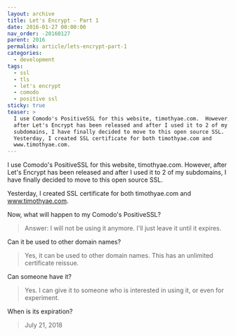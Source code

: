 ```yaml
---
layout: archive
title: Let's Encrypt - Part 1
date: 2016-01-27 00:00:00
nav_order: -20160127
parent: 2016
permalink: article/lets-encrypt-part-1
categories:
  - development
tags:
  - ssl
  - tls
  - let's encrypt
  - comodo
  - positive ssl
sticky: true
teaser: >
  I use Comodo's PositiveSSL for this website, timothyae.com.  However,
  after Let's Encrypt has been released and after I used it to 2 of my
  subdomains, I have finally decided to move to this open source SSL.
  Yesterday, I created SSL certificate for both timothyae.com and
  www.timothyae.com.
---
```


I use Comodo's PositiveSSL for this website, timothyae.com.  However, after Let's Encrypt has been released and after I used it to 2 of my subdomains, I have finally decided to move to this open source SSL.

Yesterday, I created SSL certificate for both timothyae.com and www.timothyae.com.

Now, what will happen to my Comodo's PositiveSSL?

> Answer:  I will not be using it anymore.  I'll just leave it until it expires.

Can it be used to other domain names?

> Yes, it can be used to other domain names.  This has an unlimited certificate reissue.

Can someone have it?

> Yes. I can give it to someone who is interested in using it, or even for experiment.

When is its expiration?

> July 21, 2018
